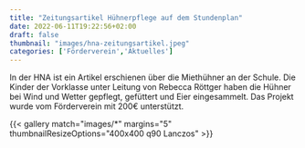```yaml
---
title: "Zeitungsartikel Hühnerpflege auf dem Stundenplan"
date: 2022-06-11T19:22:56+02:00
draft: false
thumbnail: "images/hna-zeitungsartikel.jpeg"
categories: ['Förderverein','Aktuelles']
---
```

In der HNA ist ein Artikel erschienen über die Miethühner an der Schule. Die Kinder der Vorklasse unter Leitung von Rebecca Röttger haben die Hühner bei Wind und Wetter gepflegt, gefüttert und Eier eingesammelt. Das Projekt wurde vom Förderverein mit 200€ unterstützt.

{{< gallery match="images/*" margins="5" thumbnailResizeOptions="400x400 q90 Lanczos" >}}